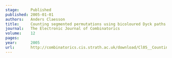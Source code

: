 ```yaml
---
stage:     Published
published: 2005-01-01
authors:   Anders Claesson
title:     Counting segmented permutations using bicoloured Dyck paths
journal:   The Electronic Journal of Combinatorics
volume:    12
pages:     
year:      2005
url:       http://combinatorics.cis.strath.ac.uk/download/Cl05__Counting_segmented.pdf
---
```

